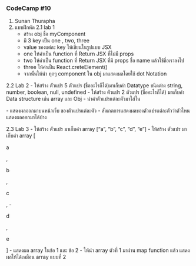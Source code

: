 ### CodeCamp #10
1. Sunan Thurapha
2. แบบฝึกหัด
  2.1 lab 1
     - สร้าง obj ชื่อ myComponent
     - มี 3 key เป็น one , two, three
     - value ของแต่ละ key ให้เขียนในรูปแบบ JSX
     - one ให้ค่าเป็น function ที่ Return JSX ที่ไม่มี props 
     - two ให้ค่าเป็น function ที่ Return JSX ที่มี props ชื่อ name แล้วใช้ชื่อเราลงไป
     - three ให้ค่าเป็น React.creteElement()
     - จากนั้นให้นำ ทุกๆ component ใน obj มาแสดงผลโดยใช้ dot Notation
  
  2.2 Lab 2
      - ให้สร้าง ตัวแปร 5 ตัวแปร (ชื่ออะไรก็ได้)มาเก็บค่า Datatype ชนิดต่าง string, number, boolean, null, undefined 
      - ให้สร้าง ตัวแปร 2 ตัวแปร (ชื่ออะไรก็ได้) มาเก็บค่า Data structure เช่น array และ Obj
      - นำค่าตัวแปรแต่ละตัวมาใส่ใน <p> </p>
      - แสดงผลออกมาบนหน้าเว็บ ของตัวแปรแต่ละตัว
      - สังเกตการแสดงผลของตัวแปรแต่ละตัวว่าตัวไหน แสดงผลออกมาได้บ้าง
  
  2.3 Lab 3
      - ให้สร้าง ตัวแปร มาเก็บค่า array [“a”, “b”, “c”, “d”, “e”] 
      - ให้สร้าง ตัวแปร มาเก็บค่า array [ <p> a </p>,  <p> b </p>,  <p> c </p>, 
      - <p> d </p>, <p> e </p>] 
      - แสดงผล array ในข้อ 1 และ ข้อ 2
      - ให้นำ array ตัวที่  1 มาผ่าน map function แล้ว แสดงผลให้ได้เหมือน array แบบที่ 2
